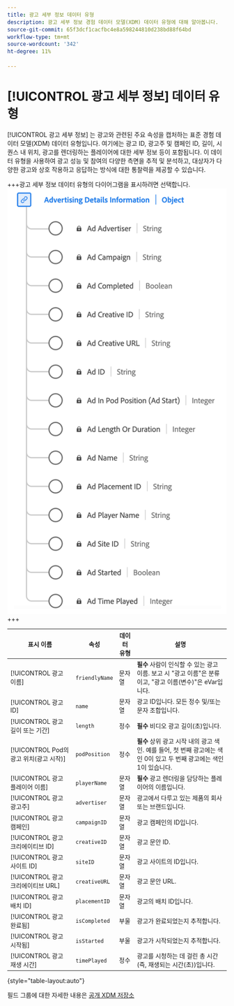 ```yaml
---
title: 광고 세부 정보 데이터 유형
description: 광고 세부 정보 경험 데이터 모델(XDM) 데이터 유형에 대해 알아봅니다.
source-git-commit: 65f3dcf1cacfbc4e8a598244810d238bd88f64bd
workflow-type: tm+mt
source-wordcount: '342'
ht-degree: 11%

---
```


# [!UICONTROL 광고 세부 정보] 데이터 유형

[!UICONTROL 광고 세부 정보] 는 광고와 관련된 주요 속성을 캡처하는 표준 경험 데이터 모델(XDM) 데이터 유형입니다. 여기에는 광고 ID, 광고주 및 캠페인 ID, 길이, 시퀀스 내 위치, 광고를 렌더링하는 플레이어에 대한 세부 정보 등이 포함됩니다. 이 데이터 유형을 사용하여 광고 성능 및 참여의 다양한 측면을 추적 및 분석하고, 대상자가 다양한 광고와 상호 작용하고 응답하는 방식에 대한 통찰력을 제공할 수 있습니다.

+++광고 세부 정보 데이터 유형의 다이어그램을 표시하려면 선택합니다.
![광고 세부 정보 데이터 유형 다이어그램입니다.](../images/data-types/advertising-details-information.png)
+++

| 표시 이름 | 속성 | 데이터 유형 | 설명 |
|----------------------------|-----------------|-----------|-----------------------------------------------------------------------------------------------|
| [!UICONTROL 광고 이름] | `friendlyName` | 문자열 | **필수** 사람이 인식할 수 있는 광고 이름. 보고 시 &quot;광고 이름&quot;은 분류이고, &quot;광고 이름(변수)&quot;은 eVar입니다. |
| [!UICONTROL 광고 ID] | `name` | 문자열 | 광고 ID입니다. 모든 정수 및/또는 문자 조합입니다. |
| [!UICONTROL 광고 길이 또는 기간] | `length` | 정수 | **필수** 비디오 광고 길이(초)입니다. |
| [!UICONTROL Pod의 광고 위치(광고 시작)] | `podPosition` | 정수 | **필수** 상위 광고 시작 내의 광고 색인. 예를 들어, 첫 번째 광고에는 색인 0이 있고 두 번째 광고에는 색인 1이 있습니다. |
| [!UICONTROL 광고 플레이어 이름] | `playerName` | 문자열 | **필수** 광고 렌더링을 담당하는 플레이어의 이름입니다. |
| [!UICONTROL 광고 광고주] | `advertiser` | 문자열 | 광고에서 다루고 있는 제품의 회사 또는 브랜드입니다. |
| [!UICONTROL 광고 캠페인] | `campaignID` | 문자열 | 광고 캠페인의 ID입니다. |
| [!UICONTROL 광고 크리에이티브 ID] | `creativeID` | 문자열 | 광고 문안 ID. |
| [!UICONTROL 광고 사이트 ID] | `siteID` | 문자열 | 광고 사이트의 ID입니다. |
| [!UICONTROL 광고 크리에이티브 URL] | `creativeURL` | 문자열 | 광고 문안 URL. |
| [!UICONTROL 광고 배치 ID] | `placementID` | 문자열 | 광고의 배치 ID입니다. |
| [!UICONTROL 광고 완료됨] | `isCompleted` | 부울 | 광고가 완료되었는지 추적합니다. |
| [!UICONTROL 광고 시작됨] | `isStarted` | 부울 | 광고가 시작되었는지 추적합니다. |
| [!UICONTROL 광고 재생 시간] | `timePlayed` | 정수 | 광고를 시청하는 데 걸린 총 시간(즉, 재생되는 시간(초))입니다. |

{style="table-layout:auto"}

필드 그룹에 대한 자세한 내용은 [공개 XDM 저장소](https://github.com/adobe/xdm/blob/master/components/datatypes/advertisingdetails.schema.json)
